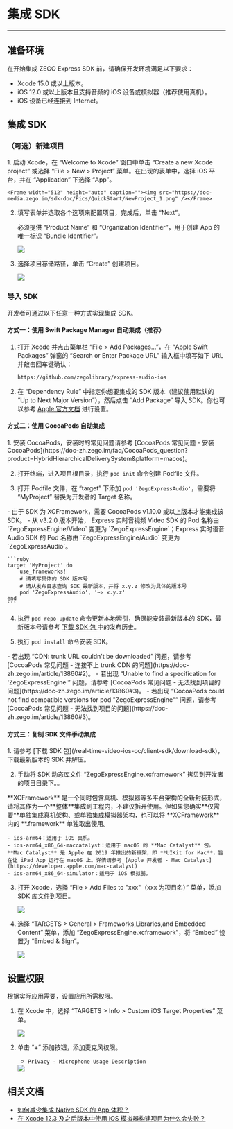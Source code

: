 # 集成 SDK

---

## 准备环境

在开始集成 ZEGO Express SDK 前，请确保开发环境满足以下要求：

- Xcode 15.0 或以上版本。
- iOS 12.0 或以上版本且支持音频的 iOS 设备或模拟器（推荐使用真机）。
- iOS 设备已经连接到 Internet。

## 集成 SDK

### （可选）新建项目

<Accordion title="此步骤以如何创建新项目为例，如果是集成到已有项目，可忽略此步。" defaultOpen="false">
1. 启动 Xcode，在 “Welcome to Xcode” 窗口中单击 “Create a new Xcode project” 或选择 “File > New > Project” 菜单。在出现的表单中，选择 iOS 平台，并在 “Application” 下选择 “App”。

    <Frame width="512" height="auto" caption=""><img src="https://doc-media.zego.im/sdk-doc/Pics/QuickStart/NewProject_1.png" /></Frame>

2. 填写表单并选取各个选项来配置项目，完成后，单击 “Next”。

    必须提供 “Product Name” 和 “Organization Identifier”，用于创建 App 的唯一标识 “Bundle Identifier”。

    <Frame width="512" height="auto" caption=""><img src="https://doc-media.zego.im/sdk-doc/Pics/QuickStart/NewProject_2.png" /></Frame>

3. 选择项目存储路径，单击 “Create” 创建项目。

    <Frame width="512" height="auto" caption=""><img src="https://doc-media.zego.im/sdk-doc/Pics/QuickStart/NewProject_3.png" /></Frame>
</Accordion>

### 导入 SDK

开发者可通过以下任意一种方式实现集成 SDK。

#### 方式一：使用 Swift Package Manager 自动集成（推荐）

1. 打开 Xcode 并点击菜单栏 “File > Add Packages...”，在 “Apple Swift Packages” 弹窗的 “Search or Enter Package URL” 输入框中填写如下 URL 并敲击回车键确认：

    ```markdown
    https://github.com/zegolibrary/express-audio-ios
    ```

2. 在 “Dependency Rule” 中指定你想要集成的 SDK 版本（建议使用默认的 “Up to Next Major Version”），然后点击 “Add Package“ 导入 SDK。你也可以参考 [Apple 官方文档](https://developer.apple.com/documentation/xcode/adding-package-dependencies-to-your-app) 进行设置。

#### 方式二：使用 CocoaPods 自动集成

<Accordion title="使用 CocoaPods 自动集成" defaultOpen="false">
1. 安装 CocoaPods，安装时的常见问题请参考 [CocoaPods 常见问题 - 安装 CocoaPods](https://doc-zh.zego.im/faq/CocoaPods_question?product=HybridHierarchicalDeliverySystem&platform=macos)。

2. 打开终端，进入项目根目录，执行 `pod init` 命令创建 Podfile 文件。

3. 打开 Podfile 文件，在 “target” 下添加 `pod 'ZegoExpressAudio'`，需要将 “MyProject” 替换为开发者的 Target 名称。

<Warning title="注意">
    - 由于 SDK 为 XCFramework，需要 CocoaPods v1.10.0 或以上版本才能集成该 SDK。
    - 从 v3.2.0 版本开始， Express 实时音视频 Video SDK 的 Pod 名称由 `ZegoExpressEngine/Video` 变更为 `ZegoExpressEngine`；Express 实时语音 Audio SDK 的 Pod 名称由 `ZegoExpressEngine/Audio` 变更为 `ZegoExpressAudio`。
</Warning>



    ```ruby
    target 'MyProject' do
        use_frameworks!
        # 请填写具体的 SDK 版本号
        # 请从发布日志查询 SDK 最新版本，并将 x.y.z 修改为具体的版本号
        pod 'ZegoExpressAudio', '~> x.y.z'
    end
    ```

4. 执行 `pod repo update` 命令更新本地索引，确保能安装最新版本的 SDK，最新版本号请参考 [下载 SDK 包 ](/real-time-video-ios-oc/client-sdk/download-sdk) 中的发布历史。

5. 执行 `pod install` 命令安装 SDK。

<Note title="说明">
    - 若出现 “CDN: trunk URL couldn't be downloaded” 问题，请参考 [CocoaPods 常见问题 - 连接不上 trunk CDN 的问题](https://doc-zh.zego.im/article/13860#2)。
    - 若出现 “Unable to find a specification for 'ZegoExpressEngine'” 问题，请参考 [CocoaPods 常见问题 - 无法找到项目的问题](https://doc-zh.zego.im/article/13860#3)。
    - 若出现 “CocoaPods could not find compatible versions for pod "ZegoExpressEngine"” 问题，请参考 [CocoaPods 常见问题 - 无法找到项目的问题](https://doc-zh.zego.im/article/13860#3)。
</Note>
</Accordion>

#### 方式三：复制 SDK 文件手动集成

<Accordion title="复制 SDK 文件手动集成" defaultOpen="false">
1. 请参考 [下载 SDK 包](/real-time-video-ios-oc/client-sdk/download-sdk)，下载最新版本的 SDK 并解压。

2. 手动将 SDK 动态库文件 “ZegoExpressEngine.xcframework” 拷贝到开发者的项目目录下。。

  <Accordion title="XCFramework 文件说明" defaultOpen="false">
**XCFramework** 是一个同时包含真机、模拟器等多平台架构的全新封装形式，请将其作为一个**整体**集成到工程内，不建议拆开使用。但如果您确实**仅需要**单独集成真机架构、或单独集成模拟器架构，也可以将 **XCFramework** 内的 **.framework** 单独取出使用。

    - ios-arm64：适用于 iOS 真机。
    - ios-arm64_x86_64-maccatalyst：适用于 macOS 的 **Mac Catalyst** 包。**Mac Catalyst** 是 Apple 在 2019 年推出的新框架，即 **UIKit for Mac**，旨在让 iPad App 运行在 macOS 上。详情请参考 [Apple 开发者 - Mac Catalyst](https://developer.apple.com/mac-catalyst)
    - ios-arm64_x86_64-simulator：适用于 iOS 模拟器。
</Accordion>

3. 打开 Xcode，选择 “File > Add Files to "xxx"（xxx 为项目名）” 菜单，添加 SDK 库文件到项目。

    <Frame width="512" height="auto" caption=""><img src="https://doc-media.zego.im/sdk-doc/Pics/iOS/ZegoExpressEngine/Common/add-files.png" /></Frame>

4. 选择 “TARGETS > General > Frameworks,Libraries,and Embedded Content” 菜单，添加 “ZegoExpressEngine.xcframework”，将 “Embed” 设置为 “Embed & Sign”。

    <Frame width="512" height="auto" caption=""><img src="https://doc-media.zego.im/sdk-doc/Pics/iOS/ZegoExpressEngine/Common/embed_sign.png" /></Frame>
</Accordion>

## 设置权限

根据实际应用需要，设置应用所需权限。

1. 在 Xcode 中，选择 “TARGETS > Info > Custom iOS Target Properties” 菜单。
    <Frame width="512" height="auto" caption=""><img src="https://doc-media.zego.im/sdk-doc/Pics/iOS/ZegoExpressEngine/Common/privacy-description.png" /></Frame>

2. 单击 “+” 添加按钮，添加麦克风权限。

    - `Privacy - Microphone Usage Description`

    <Frame width="512" height="auto" caption=""><img src="https://doc-media.zego.im/sdk-doc/Pics/iOS/ZegoExpressEngine/Common/privacy-description-done.png" /></Frame>

## 相关文档

- [如何减少集成 Native SDK 的 App 体积？](https://doc-zh.zego.im/faq/express_reduce_app_size)
- [在 Xcode 12.3 及之后版本中使用 iOS 模拟器构建项目为什么会失败？](https://doc-zh.zego.im/faq/ios_simulator_problem)
